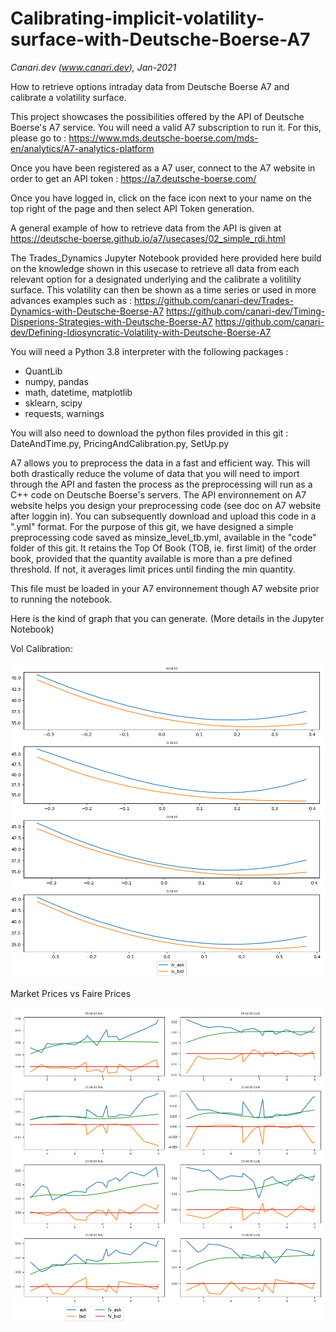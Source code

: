 # Calibrating-implicit-volatility-surface-with-Deutsche-Boerse-A7
_Canari.dev (www.canari.dev), Jan-2021_

How to retrieve options intraday data from Deutsche Boerse A7 and calibrate a volatility surface.

This project showcases the possibilities offered by the API of Deutsche Boerse's A7 service.
You will need a valid A7 subscription to run it.
For this, please go to :
https://www.mds.deutsche-boerse.com/mds-en/analytics/A7-analytics-platform

Once you have been registered as a A7 user, connect to the A7 website in order to get an API token :
https://a7.deutsche-boerse.com/

Once you have logged in, click on the face icon next to your name on the top right of the page and then select API Token generation.

A general example of how to retrieve data from the API is given at https://deutsche-boerse.github.io/a7/usecases/02_simple_rdi.html

The Trades_Dynamics Jupyter Notebook provided here provided here build on the knowledge shown in this usecase to retrieve all data from each relevant option for a designated underlying and the calibrate a volitility surface.
This volatility can then be shown as a time series or used in more advances examples such as :
https://github.com/canari-dev/Trades-Dynamics-with-Deutsche-Boerse-A7
https://github.com/canari-dev/Timing-Disperions-Strategies-with-Deutsche-Boerse-A7
https://github.com/canari-dev/Defining-Idiosyncratic-Volatility-with-Deutsche-Boerse-A7

You will need a Python 3.8 interpreter with the following packages :
- QuantLib
- numpy, pandas
- math, datetime, matplotlib
- sklearn, scipy
- requests, warnings

You will also need to download the python files provided in this git :
DateAndTime.py, PricingAndCalibration.py, SetUp.py

A7 allows you to preprocess the data in a fast and efficient way. This will both drastically reduce the volume of data that you will need to import through the API and fasten the process as the preprocessing will run as a C++ code on Deutsche Boerse's servers.
The API environnement on A7 website helps you design your preprocessing code (see doc on A7 website after loggin in). You can subsequently download and upload this code in a ".yml" format.
For the purpose of this git, we have designed a simple preprocessing code saved as minsize_level_tb.yml, available in the "code" folder of this git.
It retains the Top Of Book (TOB, ie. first limit) of the order book, provided that the quantity available is more than a pre defined threshold. If not, it averages limit prices until finding the min quantity.

This file must be loaded in your A7 environnement though A7 website prior to running the notebook.


Here is the kind of graph that you can generate. (More details in the Jupyter Notebook)


Vol Calibration:

![plot](./images/Vol_Calibration.png)


Market Prices vs Faire Prices

![plot](./images/Fair_Prices.png)
